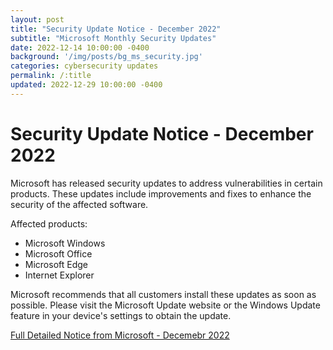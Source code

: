 ```yaml
---
layout: post
title: "Security Update Notice - December 2022"
subtitle: "Microsoft Monthly Security Updates"
date: 2022-12-14 10:00:00 -0400
background: '/img/posts/bg_ms_security.jpg'
categories: cybersecurity updates
permalink: /:title
updated: 2022-12-29 10:00:00 -0400
---
```


# Security Update Notice - December 2022

Microsoft has released security updates to address vulnerabilities in certain products. These updates include improvements and fixes to enhance the security of the affected software.

Affected products:
- Microsoft Windows
- Microsoft Office
- Microsoft Edge
- Internet Explorer

Microsoft recommends that all customers install these updates as soon as possible. Please visit the Microsoft Update website or the Windows Update feature in your device's settings to obtain the update.

[Full Detailed Notice from Microsoft - Decemebr 2022](https://msrc.microsoft.com/update-guide/releaseNote/2022-Dec)

